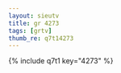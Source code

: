 ```yaml
--- 
layout: sieutv
title: gr 4273
tags: [grtv]
thumb_re: q7t14273
---
```

{% include q7t1 key="4273" %} 
